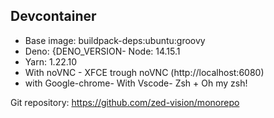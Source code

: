 ## Devcontainer

- Base image: buildpack-deps:ubuntu:groovy
- Deno: {DENO_VERSION- Node: 14.15.1
- Yarn: 1.22.10
- With noVNC - XFCE trough noVNC (http://localhost:6080)
- with Google-chrome- With Vscode- Zsh + Oh my zsh!

Git repository: https://github.com/zed-vision/monorepo
